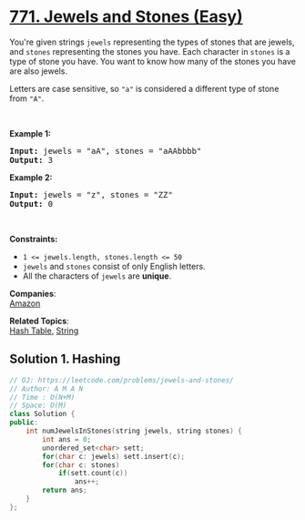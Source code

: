 # [771. Jewels and Stones (Easy)](https://leetcode.com/problems/jewels-and-stones/)

<p>You're given strings <code>jewels</code> representing the types of stones that are jewels, and <code>stones</code> representing the stones you have. Each character in <code>stones</code> is a type of stone you have. You want to know how many of the stones you have are also jewels.</p>

<p>Letters are case sensitive, so <code>"a"</code> is considered a different type of stone from <code>"A"</code>.</p>

<p>&nbsp;</p>
<p><strong>Example 1:</strong></p>
<pre><strong>Input:</strong> jewels = "aA", stones = "aAAbbbb"
<strong>Output:</strong> 3
</pre><p><strong>Example 2:</strong></p>
<pre><strong>Input:</strong> jewels = "z", stones = "ZZ"
<strong>Output:</strong> 0
</pre>
<p>&nbsp;</p>
<p><strong>Constraints:</strong></p>

<ul>
	<li><code>1 &lt;=&nbsp;jewels.length, stones.length &lt;= 50</code></li>
	<li><code>jewels</code> and <code>stones</code> consist of only English letters.</li>
	<li>All the characters of&nbsp;<code>jewels</code> are <strong>unique</strong>.</li>
</ul>


**Companies**:  
[Amazon](https://leetcode.com/company/amazon)

**Related Topics**:  
[Hash Table](https://leetcode.com/tag/hash-table/), [String](https://leetcode.com/tag/string/)

## Solution 1. Hashing

```cpp
// OJ: https://leetcode.com/problems/jewels-and-stones/
// Author: A M A N
// Time : O(N+M)
// Space: O(M)
class Solution {
public:
    int numJewelsInStones(string jewels, string stones) {
        int ans = 0;
        unordered_set<char> sett;
        for(char c: jewels) sett.insert(c);
        for(char c: stones)
            if(sett.count(c))
                ans++;
        return ans;
    }
};
```
